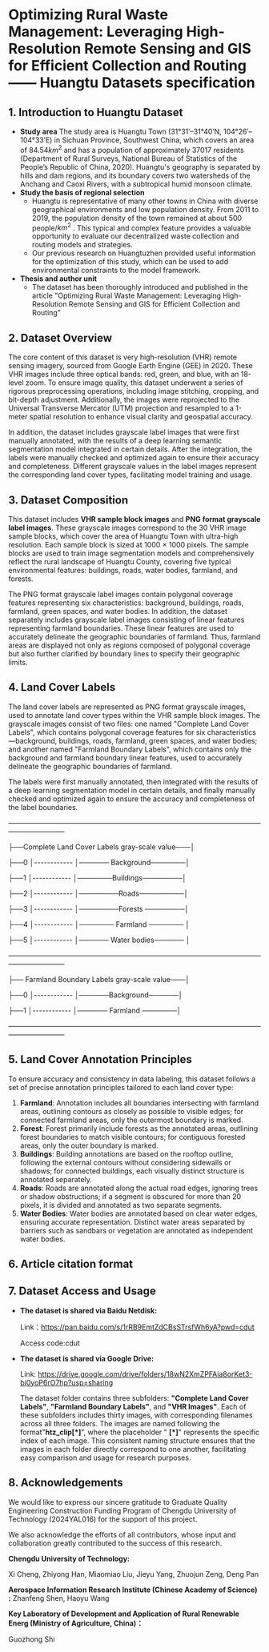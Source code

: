 # Optimizing Rural Waste Management: Leveraging High-Resolution Remote Sensing and GIS for Efficient Collection and Routing —— Huangtu Datasets specification

## 1. Introduction to Huangtu Dataset

- **Study area**
The study area is Huangtu Town (31°31ʹ–31°40ʹN, 104°26ʹ–104°33ʹE) in Sichuan Province, Southwest China, which covers an area of 84.54$`km^2`$ and has a population of approximately 37017 residents (Department of Rural Surveys, National Bureau of Statistics of the People’s Republic of China, 2020). Huangtu's geography is separated by hills and dam regions, and its boundary covers two watersheds of the Anchang and Caoxi Rivers, with a subtropical humid monsoon climate.
- **Study the basis of regional selection**
    - Huangtu is representative of many other towns in China with diverse geographical environments and low population density. From 2011 to 2019, the population density of the town remained at about 500 people/$`km^2`$ . This typical and complex feature provides a valuable opportunity to evaluate our decentralized waste collection and routing models and strategies.
    - Our previous research on Huangtuzhen provided useful information for the optimization of this study, which can be used to add environmental constraints to the model framework.
- **Thesis and author unit**
    - The dataset has been thoroughly introduced and published in the article "Optimizing Rural Waste Management: Leveraging High-Resolution Remote Sensing and GIS for Efficient Collection and Routing"

## 2. Dataset Overview

  The core content of this dataset is very high-resolution (VHR) remote sensing imagery, sourced from Google Earth Engine (GEE) in 2020. These VHR images include three optical bands: red, green, and blue, with an 18-level zoom. To ensure image quality, this dataset underwent a series of rigorous preprocessing operations, including image stitching, cropping, and bit-depth adjustment. Additionally, the images were reprojected to the Universal Transverse Mercator (UTM) projection and resampled to a 1-meter spatial resolution to enhance visual clarity and geospatial accuracy.

  In addition, the dataset includes grayscale label images that were first manually annotated, with the results of a deep learning semantic segmentation model integrated in certain details. After the integration, the labels were manually checked and optimized again to ensure their accuracy and completeness. Different grayscale values in the label images represent the corresponding land cover types, facilitating model training and usage.

## 3. Dataset Composition

  This dataset includes **VHR sample block images** and **PNG format grayscale label images**. These grayscale images correspond to the 30 VHR image sample blocks, which cover the area of Huangtu Town with ultra-high resolution. Each sample block is sized at 1000 × 1000 pixels. The sample blocks are used to train image segmentation models and comprehensively reflect the rural landscape of Huangtu County, covering five typical environmental features: buildings, roads, water bodies, farmland, and forests.

  The PNG format grayscale label images contain polygonal coverage features representing six characteristics: background, buildings, roads, farmland, green spaces, and water bodies. In addition, the dataset separately includes grayscale label images consisting of linear features representing farmland boundaries. These linear features are used to accurately delineate the geographic boundaries of farmland. Thus, farmland areas are displayed not only as regions composed of polygonal coverage but also further clarified by boundary lines to specify their geographic limits.

## 4. Land Cover Labels

  The land cover labels are represented as PNG format grayscale images, used to annotate land cover types within the VHR sample block images. The grayscale images consist of two files: one named "Complete Land Cover Labels", which contains polygonal coverage features for six characteristics—background, buildings, roads, farmland, green spaces, and water bodies; and another named "Farmland Boundary Labels", which contains only the background and farmland boundary linear features, used to accurately delineate the geographic boundaries of farmland.

  The labels were first manually annotated, then integrated with the results of a deep learning segmentation model in certain details, and finally manually checked and optimized again to ensure the accuracy and completeness of the label boundaries.

————————————————————————————————————————————

├──Complete Land Cover Labels gray-scale value───│

├──0 │\------------ │────── Background───────│

├──1 │\------------ │───────Buildings────────│

├──2 │\------------ │────────Roads─────────│

├──3 │\------------ │────────Forests ────────│

├──4 │\------------ │─────── Farmland ─────── │

├──5 │\------------ │────── Water bodies────── │

————————————————————————————————————————————

├── Farmland Boundary Labels gray-scale value───│

├──0 │\------------ │──────Background──────│

├──1 │\------------ │────── Farmland ───────│

————————————————————————————————————————————

## 5. Land Cover Annotation Principles

To ensure accuracy and consistency in data labeling, this dataset follows a set of precise annotation principles tailored to each land cover type:

1. **Farmland**: Annotation includes all boundaries intersecting with farmland areas, outlining contours as closely as possible to visible edges; for connected farmland areas, only the outermost boundary is marked.
2. **Forest**: Forest primarily include forests as the annotated areas, outlining forest boundaries to match visible contours; for contiguous forested areas, only the outer boundary is marked.
3. **Buildings**: Building annotations are based on the rooftop outline, following the external contours without considering sidewalls or shadows; for connected buildings, each visually distinct structure is annotated separately.
4. **Roads**: Roads are annotated along the actual road edges, ignoring trees or shadow obstructions; if a segment is obscured for more than 20 pixels, it is divided and annotated as two separate segments.
5. **Water Bodies**: Water bodies are annotated based on clear water edges, ensuring accurate representation. Distinct water areas separated by barriers such as sandbars or vegetation are annotated as independent water bodies.

## 6. **Article citation format**

## 7. **Dataset Access and Usage**

- **The dataset is shared via Baidu Netdisk:**

    Link：https://pan.baidu.com/s/1rRB9EmtZdCBsSTrsfWh6yA?pwd=cdut
  
    Access code:cdut
- **The dataset is shared via Google Drive:**

    Link: https://drive.google.com/drive/folders/18wN2XmZPFAia8orKet3-bi0yoP6rO7hp?usp=sharing

  The dataset folder contains three subfolders: **"Complete Land Cover Labels"**, **"Farmland Boundary Labels"**, and **"VHR Images"**. Each of these subfolders includes thirty images, with corresponding filenames across all three folders. The images are named following the format"**htz_clip[*]**", where the placeholder " **[*]**" represents the specific index of each image. This consistent naming structure ensures that the images in each folder directly correspond to one another, facilitating easy comparison and usage for research purposes.

## 8. **Acknowledgements**

  We would like to express our sincere gratitude to Graduate Quality Engineering Construction Funding Program of Chengdu University of Technology (2024YAL016) for the support of this project.

  We also acknowledge the efforts of all contributors, whose input and collaboration greatly contributed to the success of this research.

**Chengdu University of Technology:**

Xi Cheng, Zhiyong Han, Miaomiao Liu, Jieyu Yang, Zhuojun Zeng, Deng Pan

**Aerospace Information Research Institute (Chinese Academy of Science) :**
Zhanfeng Shen, Haoyu Wang

**Key Laboratory of Development and Application of Rural Renewable Energ (Ministry of Agriculture, China)：**

Guozhong Shi

